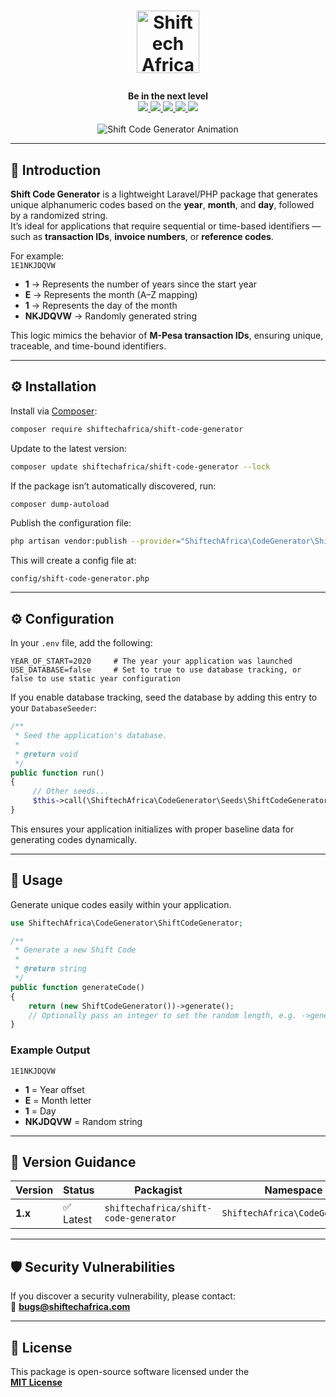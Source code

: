 # <p align="center"><a href="https://shiftechafrica.com/" target="_blank"><img width="100" src="https://shiftechafrica.com/img/logo.png" alt="Shiftech Africa Logo"></a></p>

<p align="center">
  <b>Be in the next level</b><br>
  <a href="https://github.com/SHIFTECH-AFRICA/shift-code-generator/issues">
    <img src="https://img.shields.io/github/issues/SHIFTECH-AFRICA/shift-code-generator.svg">
  </a>
  <a href="https://github.com/SHIFTECH-AFRICA/shift-code-generator/network/members">
    <img src="https://img.shields.io/github/forks/SHIFTECH-AFRICA/shift-code-generator.svg">
  </a>
  <a href="https://github.com/SHIFTECH-AFRICA/shift-code-generator/stargazers">
    <img src="https://img.shields.io/github/stars/SHIFTECH-AFRICA/shift-code-generator.svg">
  </a>
  <a href="https://packagist.org/packages/shiftechafrica/shift-code-generator">
    <img src="https://poser.pugx.org/shiftechafrica/shift-code-generator/v/stable">
  </a>
  <a href="https://packagist.org/packages/shiftechafrica/shift-code-generator">
    <img src="https://poser.pugx.org/shiftechafrica/shift-code-generator/downloads">
  </a>
  <br><br>
  <img src="https://i.pinimg.com/originals/ce/69/4f/ce694f560636dffcf42ecf40d4f2f962.gif" alt="Shift Code Generator Animation">
</p>

---

## 🚀 Introduction

**Shift Code Generator** is a lightweight Laravel/PHP package that generates unique alphanumeric codes based on the **year**, **month**, and **day**, followed by a randomized string.  
It’s ideal for applications that require sequential or time-based identifiers — such as **transaction IDs**, **invoice numbers**, or **reference codes**.

For example:  
`1E1NKJDQVW`
- **1** → Represents the number of years since the start year
- **E** → Represents the month (A–Z mapping)
- **1** → Represents the day of the month
- **NKJDQVW** → Randomly generated string

This logic mimics the behavior of **M-Pesa transaction IDs**, ensuring unique, traceable, and time-bound identifiers.

---

## ⚙️ Installation

Install via [Composer](https://getcomposer.org/):

```bash
composer require shiftechafrica/shift-code-generator
```

Update to the latest version:

```bash
composer update shiftechafrica/shift-code-generator --lock
```

If the package isn’t automatically discovered, run:

```bash
composer dump-autoload
```

Publish the configuration file:

```bash
php artisan vendor:publish --provider="ShiftechAfrica\CodeGenerator\ShiftCodeGeneratorServiceProvider"
```

This will create a config file at:

```
config/shift-code-generator.php
```

---

## ⚙️ Configuration

In your `.env` file, add the following:

```dotenv
YEAR_OF_START=2020     # The year your application was launched
USE_DATABASE=false     # Set to true to use database tracking, or false to use static year configuration
```

If you enable database tracking, seed the database by adding this entry to your `DatabaseSeeder`:

```php
/**
 * Seed the application's database.
 *
 * @return void
 */
public function run()
{
     // Other seeds...
     $this->call(\ShiftechAfrica\CodeGenerator\Seeds\ShiftCodeGeneratorFactory::class);
}
```

This ensures your application initializes with proper baseline data for generating codes dynamically.

---

## 🧩 Usage

Generate unique codes easily within your application.

```php
use ShiftechAfrica\CodeGenerator\ShiftCodeGenerator;

/**
 * Generate a new Shift Code
 * 
 * @return string
 */
public function generateCode()
{
    return (new ShiftCodeGenerator())->generate(); 
    // Optionally pass an integer to set the random length, e.g. ->generate(5)
}
```

### Example Output

```text
1E1NKJDQVW
```
- **1** = Year offset
- **E** = Month letter
- **1** = Day
- **NKJDQVW** = Random string

---

## 🧭 Version Guidance

| Version | Status | Packagist | Namespace | Release |
|----------|--------|------------|------------|----------|
| **1.x** | ✅ Latest | `shiftechafrica/shift-code-generator` | `ShiftechAfrica\CodeGenerator` | [v1.5.2](https://github.com/SHIFTECH-AFRICA/shift-code-generator/releases/tag/v1.5.2) |

---

## 🛡️ Security Vulnerabilities

If you discover a security vulnerability, please contact:  
📧 **[bugs@shiftechafrica.com](mailto:bugs@shiftechafrica.com)**

---

## 📄 License

This package is open-source software licensed under the  
**[MIT License](https://opensource.org/licenses/MIT)**

